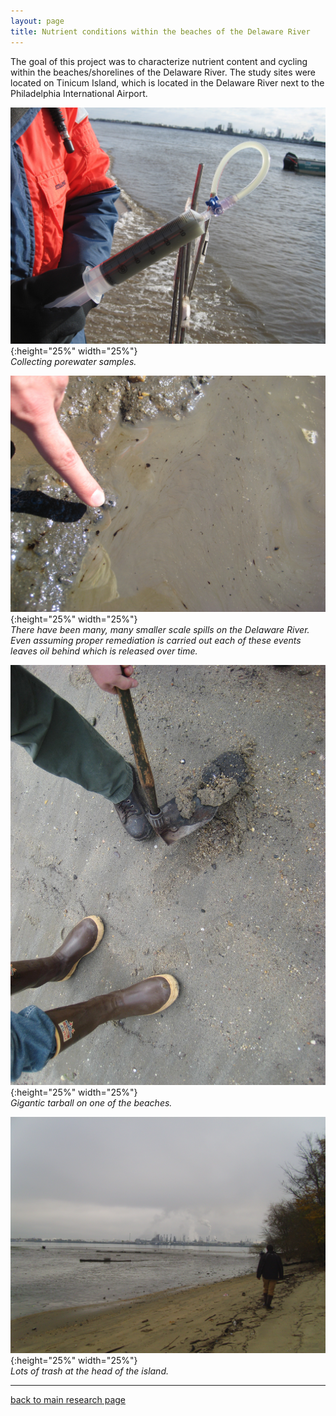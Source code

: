 ```yaml
---
layout: page
title: Nutrient conditions within the beaches of the Delaware River 
---
```

The goal of this project was to characterize nutrient content and cycling within the beaches/shorelines of the Delaware River. The study sites were located on Tinicum Island, which is located in the Delaware River next to the Philadelphia International Airport. 

![Porewater Samples](/assets/DelawareRiver/PorewaterSamples.jpg){:height="25%" width="25%"}  
*Collecting porewater samples.* 

![oil droplets](/assets/DelawareRiver/OilDroplets.jpg){:height="25%" width="25%"}  
*There have been many, many smaller scale spills on the Delaware River. Even assuming proper remediation is carried out each of these events leaves oil behind which is released over time.*  

![tarball](/assets/DelawareRiver/Tarball.jpg){:height="25%" width="25%"}  
*Gigantic tarball on one of the beaches.* 

![refinery and trash](/assets/DelawareRiver/OilRefineryandTrash.jpg){:height="25%" width="25%"}  
*Lots of trash at the head of the island.*  

___  
[back to main research page](../1-research.md)  